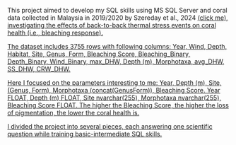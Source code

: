 This project aimed to develop my SQL skills using MS SQL Server and coral data collected in Malaysia in 2019/2020 by Szereday et al., 2024 <a href="https://doi.org/10.1007/s00227-024-04495-2" >(click me), investigating the effects of back-to-back thermal stress events on coral health (i.e., bleaching response).

The dataset includes 3755 rows with following columns:
Year,
Wind,
Depth,
Habitat,
Site,
Genus,
Form,
Bleaching Score,
Bleaching_Binary,
Depth_Binary,
Wind_Binary,
max_DHW,
Depth (m),
Morphotaxa,
avg_DHW,
SS_DHW,
CRW_DHW.

Here I focused on the parameters interesting to me: Year, Depth (m), Site, (Genus, Form), Morphotaxa (concat(GenusForm)), Bleaching Score.
Year FLOAT,
Depth (m) FLOAT,
Site nvarchar(255),
Morphotaxa nvarchar(255),
Bleaching Score FLOAT.
The higher the Bleaching Score, the higher the loss of pigmentation, the lower the coral health is.

I divided the project into several pieces, each answering one scientific question while training basic-intermediate SQL skills.
